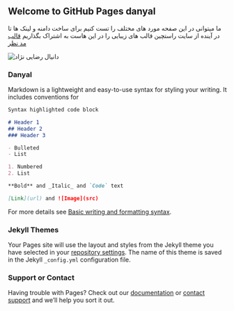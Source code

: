 ## Welcome to GitHub Pages danyal

ما میتوانی در این صفحه مورد های مختلف را تست کنیم برای ساخت دامنه و لینک ها تا در آینده از سایت راستچین قالب های زیبایی را در این هاست به اشتراک بگذاریم [قالب مد نظر](https://www.rtl-theme.com/buka-wordpress-theme/)

![دانیال رضایی نژاد](src)

<!-- You can use the [editor on GitHub](https://github.com/danyal7693/web.ir/edit/gh-pages/index.md) to maintain and preview the content for your website in Markdown files.
Whenever you commit to this repository, GitHub Pages will run [Jekyll](https://jekyllrb.com/) to rebuild the pages in your site, from the content in your Markdown files. -->

### Danyal
Markdown is a lightweight and easy-to-use syntax for styling your writing. It includes conventions for

```markdown
Syntax highlighted code block

# Header 1
## Header 2
### Header 3

- Bulleted
- List

1. Numbered
2. List

**Bold** and _Italic_ and `Code` text

[Link](url) and ![Image](src)
```

For more details see [Basic writing and formatting syntax](https://docs.github.com/en/github/writing-on-github/getting-started-with-writing-and-formatting-on-github/basic-writing-and-formatting-syntax).

### Jekyll Themes

Your Pages site will use the layout and styles from the Jekyll theme you have selected in your [repository settings](https://github.com/danyal7693/web.ir/settings/pages). The name of this theme is saved in the Jekyll `_config.yml` configuration file.

### Support or Contact

Having trouble with Pages? Check out our [documentation](https://docs.github.com/categories/github-pages-basics/) or [contact support](https://support.github.com/contact) and we’ll help you sort it out.
